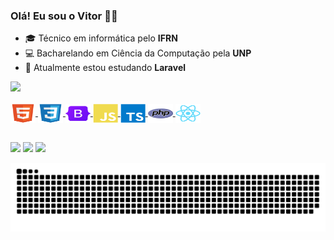 ### Olá! Eu sou o Vitor 👋😀

- 🎓  Técnico em informática pelo **IFRN** 
- 💻  Bacharelando em Ciência da Computação pela **UNP**
- 🌱  Atualmente estou estudando **Laravel**

<div>
  <a href="https://github.com/vitorcosta42">
  <img height="180em"  src="https://github-readme-stats.vercel.app/api/top-langs/?username=vitorcosta42&layout=compact&theme=cobalt"/>
</div>
  
<div style="display: inline_block"><br>

  <img align="center" alt="Vitor-HTML" height="30" width="40" src="https://raw.githubusercontent.com/devicons/devicon/master/icons/html5/html5-original.svg">
  <img align="center" alt="Vitor-CSS" height="30" width="40" src="https://raw.githubusercontent.com/devicons/devicon/master/icons/css3/css3-original.svg">
  <img align="center" alt="Vitor-Bootstrap" height="30" width="40" src="https://raw.githubusercontent.com/devicons/devicon/master/icons/bootstrap/bootstrap-original.svg">
    <img align="center" alt="Vitor-Js" height="30" width="40" src="https://raw.githubusercontent.com/devicons/devicon/master/icons/javascript/javascript-plain.svg">
   <img align="center" alt="Vitor-Ts" height="30" width="40" src="https://raw.githubusercontent.com/devicons/devicon/master/icons/typescript/typescript-plain.svg">
   <img align="center" alt="Vitor-Php" height="30" width="40" src="https://raw.githubusercontent.com/devicons/devicon/master/icons/php/php-original.svg">
  
  <img align="center" alt="Vitor-React" height="30" width="40" src="https://raw.githubusercontent.com/devicons/devicon/master/icons/react/react-original.svg">
  
</div>
  <br>
<div> 

  <a href = "mailto:vitorcosta.dev@gmail.com"><img src="https://img.shields.io/badge/Gmail-D14836?style=for-the-badge&logo=gmail&logoColor=white" target="_blank"></a>
  <a href="https://www.linkedin.com/in/vitorcosta-dev/" target="_blank"><img src="https://img.shields.io/badge/-LinkedIn-%230077B5?style=for-the-badge&logo=linkedin&logoColor=white" target="_blank"></a>
  <a href="" target="_blank"><img src="https://img.shields.io/badge/-Portf%C3%B3lio-brown?style=for-the-badge&logo=true" target="_blank"></a>

![Snake animation](https://github.com/vitorcosta42/vitorcosta42/blob/output/github-contribution-grid-snake.svg)
</div>
